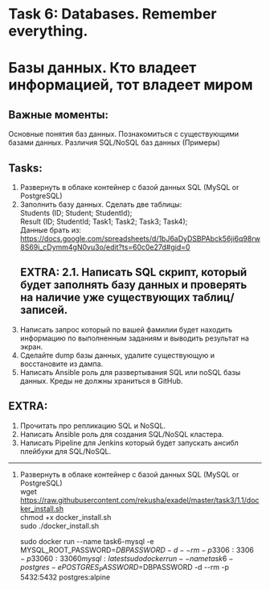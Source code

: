 # Task 6: Databases. Remember everything.  
# Базы данных. Кто владеет информацией, тот владеет миром  
  
## Важные моменты:  
Основные понятия баз данных. Познакомиться с существующими базами данных. Различия SQL/NoSQL баз данных (Примеры)  
  
## Tasks:  
1. Развернуть в облаке контейнер с базой данных SQL (MySQL or PostgreSQL)  
2. Заполнить базу данных. Сделать две таблицы:  
    Students (ID; Student; StudentId);  
    Result (ID; StudentId; Task1; Task2; Task3; Task4);  
    Данные брать из:  
    https://docs.google.com/spreadsheets/d/1bJ6aDyDSBPAbck56ji6q98rw8S69i_cDymm4gN0vu3o/edit?ts=60c0e27d#gid=0  
      ## EXTRA: 2.1. Написать SQL скрипт, который будет заполнять базу данных и проверять на наличие уже существующих таблиц/записей.  
3. Написать запрос который по вашей фамилии будет находить информацию по выполненным заданиям и выводить результат на экран.  
4. Сделайте dump базы данных, удалите существующую и восстановите из дампа.  
5. Написать Ansible роль для развертывания SQL или noSQL базы данных. Креды не должны храниться в GitHub.  
## EXTRA:   
1. Прочитать про репликацию SQL и NoSQL.  
2. Написать Ansible роль для создания SQL/NoSQL кластера.  
3. Написать Pipeline для Jenkins который будет запускать ансибл плейбуки для SQL/NoSQL.  

------------------

1. Развернуть в облаке контейнер с базой данных SQL (MySQL or PostgreSQL)  
   wget https://raw.githubusercontent.com/rekusha/exadel/master/task3/1.1/docker_install.sh   
   chmod +x docker_install.sh  
   sudo ./docker_install.sh  
     
   sudo docker run --name task6-mysql -e MYSQL_ROOT_PASSWORD=$DBPASSWORD -d --rm -p 3306:3306 -p 33060:33060 mysql:latest  
   sudo docker run --name task6-postgres -e POSTGRES_PASSWORD=$DBPASSWORD -d --rm -p 5432:5432 postgres:alpine  

   
   
